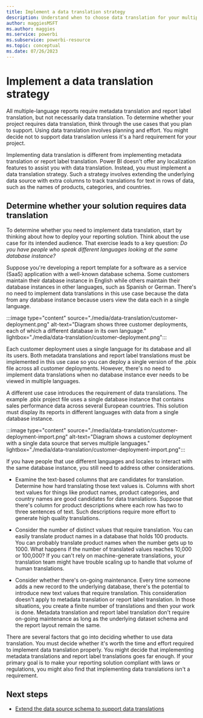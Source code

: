 ```yaml
---
title: Implement a data translation strategy 
description: Understand when to choose data translation for your multiple-language project in Power BI and what elements to consider.
author: maggiesMSFT   
ms.author: maggies
ms.service: powerbi
ms.subservice: powerbi-resource
ms.topic: conceptual
ms.date: 07/26/2023
---
```

# Implement a data translation strategy

All multiple-language reports require metadata translation and report label translation, but not necessarily data translation. To determine whether your project requires data translation, think through the use cases that you plan to support. Using data translation involves planning and effort. You might decide not to support data translation unless it's a hard requirement for your project.

Implementing data translation is different from implementing metadata translation or report label translation. Power BI doesn't offer any localization features to assist you with data translation. Instead, you must implement a data translation strategy. Such a strategy involves extending the underlying data source with extra columns to track translations for text in rows of data, such as the names of products, categories, and countries.

## Determine whether your solution requires data translation

To determine whether you need to implement data translation, start by thinking about how to deploy your reporting solution. Think about the use case for its intended audience. That exercise leads to a key question: *Do you have people who speak different languages looking at the same database instance?*

Suppose you're developing a report template for a software as a service (SaaS) application with a well-known database schema. Some customers maintain their database instance in English while others maintain their database instances in other languages, such as Spanish or German. There's no need to implement data translations in this use case because the data from any database instance because users view the data each in a single language.

:::image type="content" source="./media/data-translation/customer-deployment.png" alt-text="Diagram shows three customer deployments, each of which a different database in its own language." lightbox="./media/data-translation/customer-deployment.png":::

Each customer deployment uses a single language for its database and all its users. Both metadata translations and report label translations must be implemented in this use case so you can deploy a single version of the .pbix file across all customer deployments. However, there's no need to implement data translations when no database instance ever needs to be viewed in multiple languages.

A different use case introduces the requirement of data translations. The example .pbix project file uses a single database instance that contains sales performance data across several European countries. This solution must display its reports in different languages with data from a single database instance.

:::image type="content" source="./media/data-translation/customer-deployment-import.png" alt-text="Diagram shows a customer deployment with a single data source that serves multiple languages." lightbox="./media/data-translation/customer-deployment-import.png":::

If you have people that use different languages and locales to interact with the same database instance, you still need to address other considerations.

- Examine the text-based columns that are candidates for translation. Determine how hard translating those text values is. Columns with short text values for things like product names, product categories, and country names are good candidates for data translations. Suppose that there's column for product descriptions where each row has two to three sentences of text. Such descriptions require more effort to generate high quality translations.

- Consider the number of distinct values that require translation. You can easily translate product names in a database that holds 100 products. You can probably translate product names when the number gets up to 1000. What happens if the number of translated values reaches 10,000 or 100,000? If you can't rely on machine-generate translations, your translation team might have trouble scaling up to handle that volume of human translations.

- Consider whether there's on-going maintenance. Every time someone adds a new record to the underlying database, there's the potential to introduce new text values that require translation. This consideration doesn't apply to metadata translation or report label translation. In those situations, you create a finite number of translations and then your work is done. Metadata translation and report label translation don't require on-going maintenance as long as the underlying dataset schema and the report layout remain the same.

There are several factors that go into deciding whether to use data translation. You must decide whether it's worth the time and effort required to implement data translation properly. You might decide that implementing metadata translations and report label translations goes far enough. If your primary goal is to make your reporting solution compliant with laws or regulations, you might also find that implementing data translations isn't a requirement.

## Next steps

- [Extend the data source schema to support data translations](data-translation-extend-schema.md)
